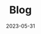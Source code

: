 ---
date: 2023-05-31
title: Blog
weight: 5
image: images/thumbnails/blog_splash.png
images:
- images/thumbnails/blog_splash.png
description: "Blogs about Brookhaven RP Updates, exiting news, and new findings"
Categories: ["blog"]
---